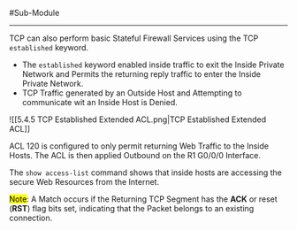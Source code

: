 #Sub-Module 

---
TCP can also perform basic Stateful Firewall Services using the TCP `established` keyword.

- The `established` keyword enabled inside traffic to exit the Inside Private Network and Permits the returning reply traffic to enter the Inside Private Network.
- TCP Traffic generated by an Outside Host and Attempting to communicate wit an Inside Host is Denied.

![[5.4.5 TCP Established Extended ACL.png|TCP Established Extended ACL]]

ACL 120 is configured to only permit returning Web Traffic to the Inside Hosts.
The ACL is then applied Outbound on the R1 G0/0/0 Interface.

The `show access-list` command shows that inside hosts are accessing the secure Web Resources from the Internet.

<mark class="hltr-yellow">Note</mark>: A Match occurs if the Returning TCP Segment has the **ACK** or reset (**RST**) flag bits set, indicating that the Packet belongs to an existing connection.